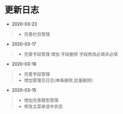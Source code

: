 <!--
 * @Descripttion: 更新日志
 * @version: 1.0.0
 * @Author: wzs
 * @Date: 2020-03-16 17:02:30
 * @LastEditors: wzs
 * @LastEditTime: 2020-03-23 07:05:32
 -->
# 更新日志

+ 2020-03-23
> + 完善栏目管理

+ 2020-03-17
> + 完善字段管理 增加 字段删除 字段修改必填非必填


+ 2020-03-16
> + 完善字段管理
> + 增加管理员日志(单条删除,批量删除)

+ 2020-03-15
> + 增加完善模型管理
> + 修改主菜单选中状态